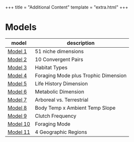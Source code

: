+++
title = "Additional Content"
template = "extra.html"
+++

# Models

<div id="models">

| model | description |
| --- | --- |
| [Model 1](./model1) | 51 niche dimensions |
| [Model 2](./model2) | 10 Convergent Pairs |
| [Model 3](./model3) | Habitat Types |
| [Model 4](./model4) | Foraging Mode plus Trophic Dimension |
| [Model 5](./model5) | Life History Dimension |
| [Model 6](./model6) | Metabolic Dimension |
| [Model 7](./model7) | Arboreal vs. Terrestrial |
| [Model 8](./model8) | Body Temp x Ambient Temp Slope |
| [Model 9](./model9) | Clutch Frequency |
| [Model 10](./model10) | Foraging Mode |
| [Model 11](./model11) | 4 Geographic Regions |

</div>
